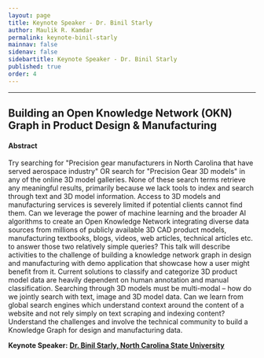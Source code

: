 ```yaml
---
layout: page
title: Keynote Speaker - Dr. Binil Starly
author: Maulik R. Kamdar
permalink: keynote-binil-starly
mainnav: false
sidenav: false
sidebartitle: Keynote Speaker - Dr. Binil Starly
published: true
order: 4
---
```


----------------------------------------------------------------

## Building an Open Knowledge Network (OKN) Graph in Product Design & Manufacturing

#### **Abstract**

Try searching for "Precision gear manufacturers in North Carolina that have served aerospace industry" OR search for "Precision Gear 3D models" in any of the online 3D model galleries. None of these search terms retrieve any meaningful results, primarily because we lack tools to index and search through text and 3D model information. Access to 3D models and manufacturing services is severely limited if potential clients cannot find them. Can we leverage the power of machine learning and the broader AI algorithms to create an Open Knowledge Network integrating diverse data sources from millions of publicly available 3D CAD product models, manufacturing textbooks, blogs, videos, web articles, technical articles etc. to answer those two relatively simple queries? This talk will describe activities to the challenge of building a knowledge network graph in design and manufacturing with demo application that showcase how a user might benefit from it.  Current solutions to classify and categorize 3D product model data are heavily dependent on human annotation and manual classification. Searching through 3D models must be multi-modal – how do we jointly search with text, image and 3D model data. Can we learn from global search engines which understand context around the content of a website and not rely simply on text scraping and indexing content? Understand the challenges and involve the technical community to build a Knowledge Graph for design and manufacturing data.

**Keynote Speaker:** [**Dr. Binil Starly, North Carolina State University**](https://us2ts.org/keynotes#bstarly)

